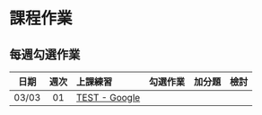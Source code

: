 # 課程作業

## 每週勾選作業

|  日期   |  週次  | 上課練習              | 勾選作業 | 加分題  | 檢討   |
| :---: | :--: | :---------------- | :--- | :--- | :--- |
| 03/03 |  01  | [TEST - Google][] |      |      |      |


[TEST - Google]: https://www.google.com.tw/
